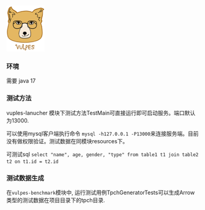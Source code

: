 <img src=".idea/icon.png" width = "100" height = "120"><br>

### 环境
需要 java 17

### 测试方法
vuples-lanucher 模块下测试方法TestMain可直接运行即可启动服务。端口默认为13000.

可以使用mysql客户端执行命令 
```mysql -h127.0.0.1 -P13000```来连接服务端。目前没有做权限验证。测试数据在同模块resources下。

可测试sql
```select "name", age, gender, "type" from table1 t1 join table2 t2 on t1.id = t2.id```

### 测试数据生成
在```vulpes-benchmark```模块中, 运行测试用例TpchGeneratorTests可以生成Arrow类型的测试数据在项目目录下的tpch目录.